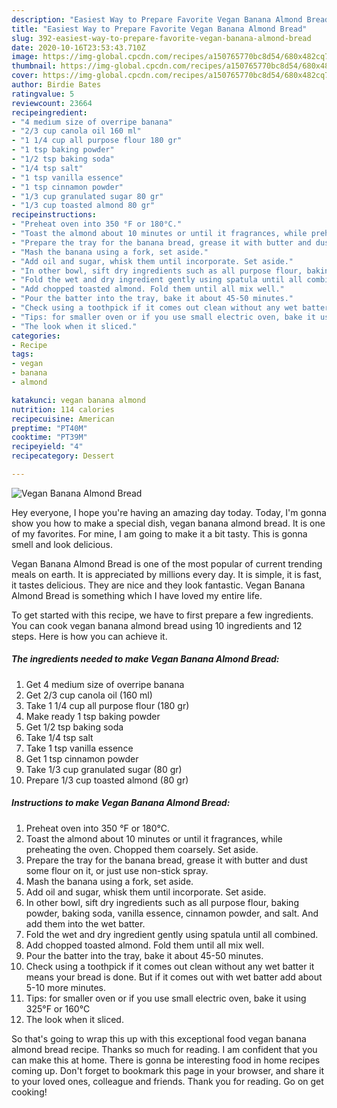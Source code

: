 ```yaml
---
description: "Easiest Way to Prepare Favorite Vegan Banana Almond Bread"
title: "Easiest Way to Prepare Favorite Vegan Banana Almond Bread"
slug: 392-easiest-way-to-prepare-favorite-vegan-banana-almond-bread
date: 2020-10-16T23:53:43.710Z
image: https://img-global.cpcdn.com/recipes/a150765770bc8d54/680x482cq70/vegan-banana-almond-bread-recipe-main-photo.jpg
thumbnail: https://img-global.cpcdn.com/recipes/a150765770bc8d54/680x482cq70/vegan-banana-almond-bread-recipe-main-photo.jpg
cover: https://img-global.cpcdn.com/recipes/a150765770bc8d54/680x482cq70/vegan-banana-almond-bread-recipe-main-photo.jpg
author: Birdie Bates
ratingvalue: 5
reviewcount: 23664
recipeingredient:
- "4 medium size of overripe banana"
- "2/3 cup canola oil 160 ml"
- "1 1/4 cup all purpose flour 180 gr"
- "1 tsp baking powder"
- "1/2 tsp baking soda"
- "1/4 tsp salt"
- "1 tsp vanilla essence"
- "1 tsp cinnamon powder"
- "1/3 cup granulated sugar 80 gr"
- "1/3 cup toasted almond 80 gr"
recipeinstructions:
- "Preheat oven into 350 °F or 180°C."
- "Toast the almond about 10 minutes or until it fragrances, while preheating the oven. Chopped them coarsely. Set aside."
- "Prepare the tray for the banana bread, grease it with butter and dust some flour on it, or just use non-stick spray."
- "Mash the banana using a fork, set aside."
- "Add oil and sugar, whisk them until incorporate. Set aside."
- "In other bowl, sift dry ingredients such as all purpose flour, baking powder, baking soda, vanilla essence, cinnamon powder, and salt. And add them into the wet batter."
- "Fold the wet and dry ingredient gently using spatula until all combined."
- "Add chopped toasted almond. Fold them until all mix well."
- "Pour the batter into the tray, bake it about 45-50 minutes."
- "Check using a toothpick if it comes out clean without any wet batter it means your bread is done. But if it comes out with wet batter add about 5-10 more minutes."
- "Tips: for smaller oven or if you use small electric oven, bake it using 325°F or 160°C"
- "The look when it sliced."
categories:
- Recipe
tags:
- vegan
- banana
- almond

katakunci: vegan banana almond 
nutrition: 114 calories
recipecuisine: American
preptime: "PT40M"
cooktime: "PT39M"
recipeyield: "4"
recipecategory: Dessert

---
```



![Vegan Banana Almond Bread](https://img-global.cpcdn.com/recipes/a150765770bc8d54/680x482cq70/vegan-banana-almond-bread-recipe-main-photo.jpg)

Hey everyone, I hope you're having an amazing day today. Today, I'm gonna show you how to make a special dish, vegan banana almond bread. It is one of my favorites. For mine, I am going to make it a bit tasty. This is gonna smell and look delicious.

Vegan Banana Almond Bread is one of the most popular of current trending meals on earth. It is appreciated by millions every day. It is simple, it is fast, it tastes delicious. They are nice and they look fantastic. Vegan Banana Almond Bread is something which I have loved my entire life.




To get started with this recipe, we have to first prepare a few ingredients. You can cook vegan banana almond bread using 10 ingredients and 12 steps. Here is how you can achieve it.

<!--inarticleads1-->

##### The ingredients needed to make Vegan Banana Almond Bread:

1. Get 4 medium size of overripe banana
1. Get 2/3 cup canola oil (160 ml)
1. Take 1 1/4 cup all purpose flour (180 gr)
1. Make ready 1 tsp baking powder
1. Get 1/2 tsp baking soda
1. Take 1/4 tsp salt
1. Take 1 tsp vanilla essence
1. Get 1 tsp cinnamon powder
1. Take 1/3 cup granulated sugar (80 gr)
1. Prepare 1/3 cup toasted almond (80 gr)




<!--inarticleads2-->

##### Instructions to make Vegan Banana Almond Bread:

1. Preheat oven into 350 °F or 180°C.
1. Toast the almond about 10 minutes or until it fragrances, while preheating the oven. Chopped them coarsely. Set aside.
1. Prepare the tray for the banana bread, grease it with butter and dust some flour on it, or just use non-stick spray.
1. Mash the banana using a fork, set aside.
1. Add oil and sugar, whisk them until incorporate. Set aside.
1. In other bowl, sift dry ingredients such as all purpose flour, baking powder, baking soda, vanilla essence, cinnamon powder, and salt. And add them into the wet batter.
1. Fold the wet and dry ingredient gently using spatula until all combined.
1. Add chopped toasted almond. Fold them until all mix well.
1. Pour the batter into the tray, bake it about 45-50 minutes.
1. Check using a toothpick if it comes out clean without any wet batter it means your bread is done. But if it comes out with wet batter add about 5-10 more minutes.
1. Tips: for smaller oven or if you use small electric oven, bake it using 325°F or 160°C
1. The look when it sliced.




So that's going to wrap this up with this exceptional food vegan banana almond bread recipe. Thanks so much for reading. I am confident that you can make this at home. There is gonna be interesting food in home recipes coming up. Don't forget to bookmark this page in your browser, and share it to your loved ones, colleague and friends. Thank you for reading. Go on get cooking!
